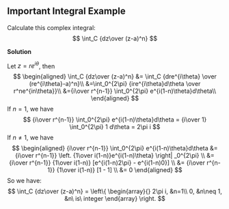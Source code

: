 
## Important Integral Example
Calculate this complex integral:
$$
\int_C {dz\over (z-a)^n}
$$

**Solution**

Let $z = re^{i\theta}$, then
$$
\begin{aligned}
\int_C {dz\over (z-a)^n} &= \int_C {dre^{i\theta} \over (re^{i\theta}-a)^n}\\
&=\int_0^{2\pi} {ire^{i\theta}d\theta \over r^ne^{in\theta}}\\
&={i\over r^{n-1}} \int_0^{2\pi} e^{i(1-n)\theta}d\theta\\
\end{aligned}
$$
If $n = 1$, we have
$$
{i\over r^{n-1}} \int_0^{2\pi} e^{i(1-n)\theta}d\theta = {i\over 1} \int_0^{2\pi} 1 d\theta = 2\pi i
$$
If $n\neq 1$, we have
$$
\begin{aligned}
{i\over r^{n-1}} \int_0^{2\pi} e^{i(1-n)\theta}d\theta &= {i\over r^{n-1}} \left. {1\over i(1-n)}e^{i(1-n)\theta} \right| _0^{2\pi} \\
&= {i\over r^{n-1}} {1\over i(1-n)} [e^{i(1-n)2\pi} - e^{i(1-n)0}] \\
&= {i\over r^{n-1}} {1\over i(1-n)} [1 - 1] \\
&= 0
\end{aligned}
$$
So we have:
$$
\int_C {dz\over (z-a)^n} =
\left\{
\begin{array}{}
2\pi i, &n=1\\
0, &n\neq 1, &n\ is\ integer
\end{array}
\right.
$$
